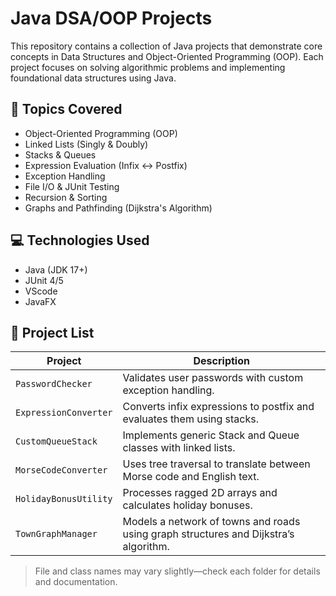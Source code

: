 # Java DSA/OOP Projects

This repository contains a collection of Java projects that demonstrate core concepts in Data Structures and Object-Oriented Programming (OOP). Each project focuses on solving algorithmic problems and implementing foundational data structures using Java.

## 🧠 Topics Covered

- Object-Oriented Programming (OOP)
- Linked Lists (Singly & Doubly)
- Stacks & Queues
- Expression Evaluation (Infix ↔ Postfix)
- Exception Handling
- File I/O & JUnit Testing
- Recursion & Sorting
- Graphs and Pathfinding (Dijkstra's Algorithm)

## 💻 Technologies Used

- Java (JDK 17+)
- JUnit 4/5
- VScode
- JavaFX

## 📁 Project List

| Project                          | Description                                                                          |
|----------------------------------|--------------------------------------------------------------------------------------|
| `PasswordChecker`                | Validates user passwords with custom exception handling.                             |
| `ExpressionConverter`            | Converts infix expressions to postfix and evaluates them using stacks.               |
| `CustomQueueStack`               | Implements generic Stack and Queue classes with linked lists.                        |
| `MorseCodeConverter`             | Uses tree traversal to translate between Morse code and English text.                |
| `HolidayBonusUtility`            | Processes ragged 2D arrays and calculates holiday bonuses.                           |
| `TownGraphManager`               | Models a network of towns and roads using graph structures and Dijkstra’s algorithm. |

> File and class names may vary slightly—check each folder for details and documentation.
